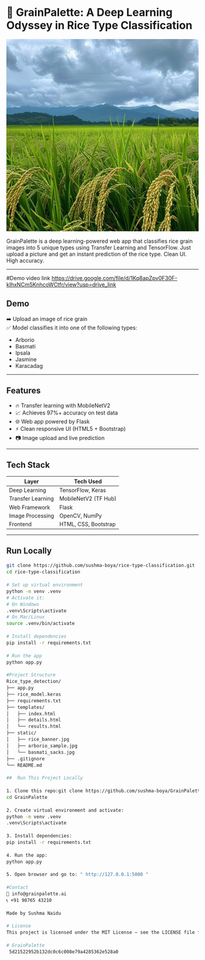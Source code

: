 
# 🌾 GrainPalette: A Deep Learning Odyssey in Rice Type Classification

![Rice Fields](static/rice_fields.jpg)

GrainPalette is a deep learning-powered web app that classifies rice grain images into 5 unique types using Transfer Learning and TensorFlow. Just upload a picture and get an instant prediction of the rice type. Clean UI. High accuracy. 

---
#Demo video link
https://drive.google.com/file/d/1Kq8apZpv0F30F-kIhxNCm5KnhcoWCtfr/view?usp=drive_link
## Demo

➡️ Upload an image of rice grain  
✅ Model classifies it into one of the following types:

- Arborio
- Basmati
- Ipsala
- Jasmine
- Karacadag

---

##  Features

- 🔥 Transfer learning with MobileNetV2
- 📈 Achieves 97%+ accuracy on test data
- 🌐 Web app powered by Flask
- ⚡ Clean responsive UI (HTML5 + Bootstrap)
- 📷 Image upload and live prediction

---

## Tech Stack

| Layer             | Tech Used              |
|------------------|------------------------|
| Deep Learning    | TensorFlow, Keras      |
| Transfer Learning| MobileNetV2 (TF Hub)   |
| Web Framework    | Flask                  |
| Image Processing | OpenCV, NumPy          |
| Frontend         | HTML, CSS, Bootstrap   |

---

##  Run Locally

```bash
git clone https://github.com/sushma-boya/rice-type-classification.git
cd rice-type-classification

# Set up virtual environment
python -m venv .venv
# Activate it:
# On Windows
.venv\Scripts\activate
# On Mac/Linux
source .venv/bin/activate

# Install dependencies
pip install -r requirements.txt

# Run the app
python app.py

#Project Structure
Rice_type_detection/
├── app.py
├── rice_model.keras
├── requirements.txt
├── templates/
│   ├── index.html
│   ├── details.html
│   └── results.html
├── static/
│   ├── rice_banner.jpg
│   ├── arborio_sample.jpg
│   └── basmati_sacks.jpg
├── .gitignore
└── README.md

##  Run This Project Locally

1. Clone this repo:git clone https://github.com/sushma-boya/GrainPalette.git
cd GrainPalette

2. Create virtual environment and activate:
python -m venv .venv
.venv\Scripts\activate

3. Install dependencies:
pip install -r requirements.txt

4. Run the app:
python app.py

5. Open browser and go to: " http://127.0.0.1:5000 "

#Contact
📧 info@grainpalette.ai
📞 +91 98765 43210

Made by Sushma Naidu

# License
This project is licensed under the MIT License — see the LICENSE file for details.

# GrainPalette
 5d21522952b132dc0c6c008e79a4285362e528a0
